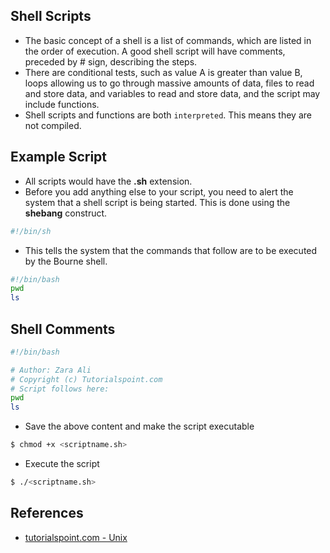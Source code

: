 ## Shell Scripts

- The basic concept of a shell is a list of commands, which are listed in the order of execution. A good shell script will have comments, preceded by # sign, describing the steps.
- There are conditional tests, such as value A is greater than value B, loops allowing us to go through massive amounts of data, files to read and store data, and variables to read and store data, and the script may include functions.
- Shell scripts and functions are both `interpreted`. This means they are not compiled.

## Example Script

- All scripts would have the **.sh** extension.
- Before you add anything else to your script, you need to alert the system that a shell script is being started. This is done using the **shebang** construct.

```sh
#!/bin/sh
```

- This tells the system that the commands that follow are to be executed by the Bourne shell.

```sh
#!/bin/bash
pwd
ls
```

## Shell Comments

```sh
#!/bin/bash

# Author: Zara Ali
# Copyright (c) Tutorialspoint.com
# Script follows here:
pwd
ls
```

- Save the above content and make the script executable

```bash
$ chmod +x <scriptname.sh>
```

- Execute the script

```bash
$ ./<scriptname.sh>
```

## References

- [tutorialspoint.com - Unix](https://www.tutorialspoint.com/unix/unix-file-management.htm)
